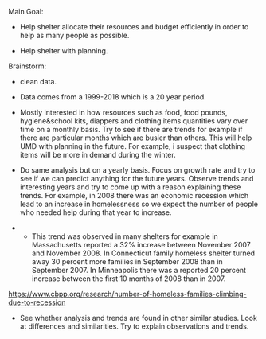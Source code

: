 Main Goal:

- Help shelter allocate their resources and budget efficiently in order to help as many people as possible. 

- Help shelter with planning.


Brainstorm:

- clean data.

- Data comes from a 1999-2018 which is a 20 year period.


- Mostly interested in how resources such as food, food pounds, hygiene&school kits, diappers and clothing items quantities vary
over time on a monthly basis. Try to see if there are trends for example if there are particular months which are busier than others. This will help UMD with planning in the future. For example, i suspect that clothing items will be more in demand during
the winter.

- Do same analysis but on a yearly basis. Focus on growth rate and try to see if we can predict anything for the future years. Observe trends and interesting years and try to come up with a reason explaining these trends. For example, in 2008 there was an economic recession which lead to an increase in homelessness so we expect the number of people who needed help during that year to increase. 

- - This trend was observed in many shelters for example in Massachusetts reported a 32% increase between November 2007 and November 2008. In Connecticut family homeless shelter turned away 30 percent more families in September 2008 than in September 2007. In Minneapolis there was a reported 20 percent increase between the first 10 months of 2008 than in 2007. 


https://www.cbpp.org/research/number-of-homeless-families-climbing-due-to-recession


- See whether analysis and trends are found in other similar studies. Look at differences and similarities. Try to explain observations and trends.



